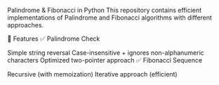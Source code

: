 Palindrome & Fibonacci in Python
This repository contains efficient implementations of Palindrome and Fibonacci algorithms with different approaches.

🚀 Features
✅ Palindrome Check

Simple string reversal
Case-insensitive + ignores non-alphanumeric characters
Optimized two-pointer approach
✅ Fibonacci Sequence

Recursive (with memoization)
Iterative approach (efficient)
